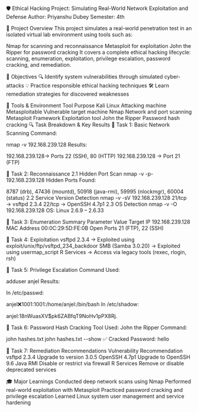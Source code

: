 🛡️ Ethical Hacking Project: Simulating Real-World Network Exploitation and Defense
Author: Priyanshu Dubey 
Semester: 4th

📘 Project Overview
This project simulates a real-world penetration test in an isolated virtual lab environment using tools such as:


Nmap for scanning and reconnaissance
Metasploit for exploitation
John the Ripper for password cracking
It covers a complete ethical hacking lifecycle: scanning, enumeration, exploitation, privilege escalation, password cracking, and remediation.



🎯 Objectives
🔍 Identify system vulnerabilities through simulated cyber-attacks
💡 Practice responsible ethical hacking techniques
🛠️ Learn remediation strategies for discovered weaknesses



🧰 Tools & Environment
Tool	Purpose
Kali Linux	Attacking machine
Metasploitable	Vulnerable target machine
Nmap	Network and port scanning
Metasploit Framework	Exploitation tool
John the Ripper	Password hash cracking
🔍 Task Breakdown & Key Results
🔹 Task 1: Basic Network Scanning
Command:

nmap -v 192.168.239.128
Results:

192.168.239.128→ Ports 22 (SSH), 80 (HTTP)
192.168.239.128 → Port 21 (FTP)



🔹 Task 2: Reconnaissance
2.1 Hidden Port Scan
nmap -v -p- 192.168.239.128
Hidden Ports Found:

8787 (drb), 47436 (mountd), 50918 (java-rmi), 59995 (nlockmgr), 60004 (status)
2.2 Service Version Detection
nmap -v -sV 192.168.239.128
21/tcp → vsftpd 2.3.4
22/tcp → OpenSSH 4.7p1
2.3 OS Detection
nmap -v -O 192.168.239.128
OS: Linux 2.6.9 – 2.6.33



🔹 Task 3: Enumeration Summary
Parameter	Value
Target IP	192.168.239.128
MAC Address	00:0C:29:5D:FE:0B
Open Ports	21 (FTP), 22 (SSH)


🔹 Task 4: Exploitation
vsftpd 2.3.4 → Exploited using exploit/unix/ftp/vsftpd_234_backdoor
SMB (Samba 3.0.20) → Exploited using usermap_script
R Services → Access via legacy tools (rexec, rlogin, rsh)


🔹 Task 5: Privilege Escalation
Command Used:

adduser anjel
Results:

In /etc/passwd:

anjel:x:1001:1001:/home/anjel:/bin/bash
In /etc/shadow:

anjel:$1$8nWuasXV$pk6ZABfqT9NoHv1pPX8Rj.


🔹 Task 6: Password Hash Cracking
Tool Used: John the Ripper
Command:

john hashes.txt
john hashes.txt --show
✅ Cracked Password: hello



🔹 Task 7: Remediation Recommendations
Vulnerability	Recommendation
vsftpd 2.3.4	Upgrade to version 3.0.5
OpenSSH 4.7p1	Upgrade to OpenSSH 9.6
Java RMI	Disable or restrict via firewall
R Services	Remove or disable deprecated services


🎓 Major Learnings
Conducted deep network scans using Nmap
Performed real-world exploitation with Metasploit
Practiced password cracking and privilege escalation
Learned Linux system user management and service hardening
